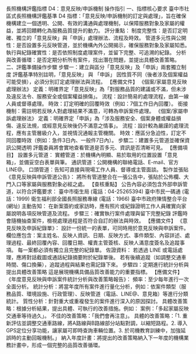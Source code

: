 長照機構評鑑指標 D4：意見反映/申訴機制 操作指引
一、指標核心要求
臺中市社區式長照機構評鑑基準 D4 指標：「意見反映/申訴機制的訂定與處理」，旨在確保機構建立一個透明、公開、有效的溝通與處理機制，以保障服務對象及家屬的權益，並將回饋轉化為服務品質提升的動力。
評分重點：
制度完整性：是否訂定明確、獨立的「意見反映」與「申訴」處理辦法、流程及時效。
管道多元性與公開性：是否設置多元反映管道，並於機構內外公開揭示，確保服務對象及家屬知悉。
執行與紀錄確實性：是否依照制度處理案件，並留下完整、可追溯的紀錄。
分析與改善循環：是否定期分析所有案件，找出潛在問題，並提出具體改善策略。
二、評鑑準備操作步驟
步驟一：建立與區分「意見反映」及「申訴」兩套獨立制度
評鑑基準特別註明，「意見反映」 與 「申訴」 因性質不同（後者涉及個案權益可能受損），必須分別訂定處理辦法與流程。
【應備文件】
《個案/家屬意見反映處理辦法》
定義：明確界定「意見反映」為「對服務品質的建議或不滿，但未涉及違反法令、服務安全或個案權益損傷」。
流程：設計簡易的處理流程，由第一線人員或督導處理。
時效：訂定明確的回覆時效（例如：7個工作日內回覆）。
銜接機制：需註明若反映人對處理結果不滿意，可轉為申訴案件處理。
《個案/家屬申訴處理辦法》
定義：明確界定「申訴」為「涉及服務安全、個案身體或權益損傷、違反法規，或經意見反映後仍不滿意之情事」。
流程：設計較為嚴謹的處理流程，應有主管層級介入，並視情況通報主管機關。
時效：應區分急迫性，訂定不同回覆時效（例如：急件3日內、一般件7日內）。
步驟二：建置多元管道並確保資訊公開透明
評鑑委員將會實地查看管道是否多元、資訊是否清晰可見。
【應備項目】
設置多元管道：
實體管道：於機構內明顯、易於取用的位置設置「意見箱」，並備妥空白表單與筆。
通訊管道：公開機構的聯絡電話、E-mail、官方LINE@。
口頭管道：告知可直接與現場工作人員、督導或主管面談。
製作並張貼《意見反映與申訴管道公告》：
將所有管道整合在一張公告中，張貼於公佈欄、大門入口等家屬與服務對象必經之處。
【查核重點】 公告內容必須包含外部申訴管道，以符合評鑑要求：
臺中市衛生局 (電話：04-25265394)
臺中市民一碼通 (電話：1999)
衛生福利部全國長照服務專線 (電話：1966)
臺中市政府陳情整合平台 (網址)
主動告知：
在新案簽約或家訪時，應有照片或紀錄證明工作人員確實向家屬說明各項反映管道及流程。
步驟三：確實執行案件處理與留下完整紀錄
評鑑時會隨機抽查案件，檢視處理過程是否符合自訂的辦法與時效。
【應備文件】
《意見反映及申訴紀錄單》：
設計一份統一的表單，可同時用於意見反映與申訴案件。
欄位應包含：案主姓名、反映人資訊、日期、反映方式、事件類型、內容詳述、處理過程、最終回覆內容、回覆日期、權責主管簽核、反映人滿意度簽名及追蹤事項。
每一案都必須有獨立且完整的紀錄單。
佐證資料：
若透過 LINE 或電話處理，應將對話截圖或通話紀錄摘要附於紀錄單後。
若有後續追蹤（如調整交通車時間、傷口換藥），追蹤過程與結果也需記錄下來。
步驟四：定期進行統計分析與提出具體改善策略
這是展現機構具備品質改善能力的重要指標。
【應備文件】
《年度意見反映與申訴案件統計分析與改善策略報告》：
頻率：至少每年進行一次全面分析。
統計分析：將當年度所有案件進行量化分析，例如：依案件類型（服務品質、環境設施、行政管理）、反映管道（電話、LINE@、意見箱）等進行分類統計。
質性分析：針對重大或重複發生的案件進行深入的原因探討。
具體改善策略：根據分析結果，提出具體、可執行的改善措施。例如：
案例：「多起家屬反映交通車等待過久」。
不佳的改善策略：「我們會再注意」。
具體的改善策略：「1. 重新評估並調整交通車路線，將A路線與B路線部分站點對調，以縮短路程。2. 導入GPS定位分享功能，讓家屬可即時查詢車輛位置。3. 於司機教育訓練中，加強延誤時的主動回報機制。」
納入年度計畫：將提出的改善策略納入下一年度的機構業務計畫中，形成一個完整的品質改善循環。